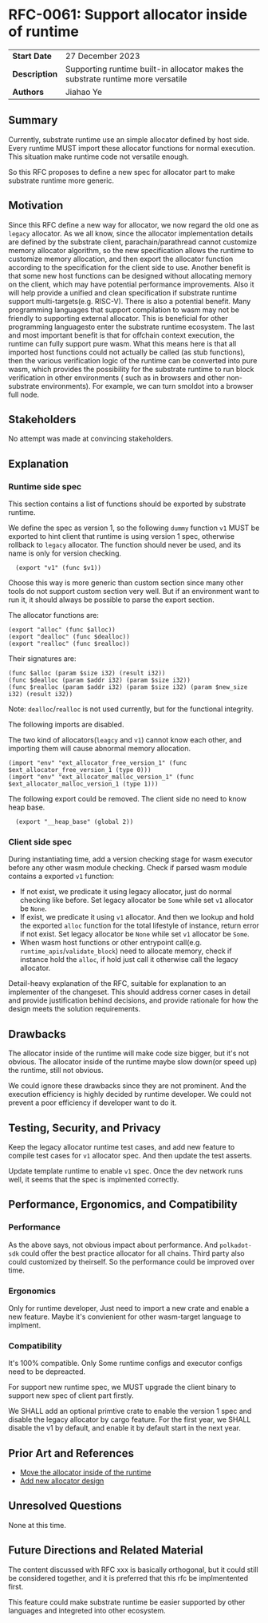 # RFC-0061: Support allocator inside of runtime

|                 |                                                                                             |
| --------------- | ------------------------------------------------------------------------------------------- |
| **Start Date**  | 27 December 2023                                            |
| **Description** | Supporting runtime built-in allocator makes the substrate runtime more versatile |
| **Authors**     | Jiahao Ye |

## Summary

Currently, substrate runtime use an simple allocator defined by host side. Every runtime MUST
import these allocator functions for normal execution. This situation make runtime code not versatile enough.

So this RFC proposes to define a new spec for allocator part to make substrate runtime more generic.

## Motivation

Since this RFC define a new way for allocator, we now regard the old one as `legacy` allocator.
As we all know, since the allocator implementation details are defined by the substrate client, parachain/parathread cannot customize memory allocator algorithm, so the new specification allows the runtime to customize memory allocation, and then export the allocator function according to the specification for the client side to use.
Another benefit is that some new host functions can be designed without allocating memory on the client, which may have potential performance improvements. Also it will help provide a unified and clean specification if substrate runtime support multi-targets(e.g. RISC-V).
There is also a potential benefit. Many programming languages that support compilation to wasm may not be friendly to supporting external allocator. This is beneficial for other programming languages ​​to enter the substrate runtime ecosystem.
The last and most important benefit is that for offchain context execution, the runtime can fully support pure wasm. What this means here is that all imported host functions could not actually be called (as stub functions), then the various verification logic of the runtime can be converted into pure wasm, which provides the possibility for the substrate runtime to run block verification in other environments ( such as in browsers and other non-substrate environments). For example, we can turn smoldot into a browser full node.

## Stakeholders

No attempt was made at convincing stakeholders.

## Explanation

### Runtime side spec

This section contains a list of functions should be exported by substrate runtime.

We define the spec as version 1, so the following `dummy` function `v1` MUST be exported to hint
client that runtime is using version 1 spec, otherwise rollback to `legacy` allocator.
The function should never be used, and its name is only for version checking.

```wat
  (export "v1" (func $v1))
```

Choose this way is more generic than custom section since many other tools do not support custom section very well. But if an environment want to run it, it should always be possible to parse
the export section.

The allocator functions are:

```wat
(export "alloc" (func $alloc))
(export "dealloc" (func $dealloc))
(export "realloc" (func $realloc))
```

Their signatures are:

```wat
(func $alloc (param $size i32) (result i32))
(func $dealloc (param $addr i32) (param $size i32))
(func $realloc (param $addr i32) (param $size i32) (param $new_size i32) (result i32))
```

Note: `dealloc`/`realloc` is not used currently, but for the functional integrity.

The following imports are disabled.

The two kind of allocators(`leagcy` and `v1`) cannot know each other, and importing them will cause abnormal memory allocation.

```wat
(import "env" "ext_allocator_free_version_1" (func $ext_allocator_free_version_1 (type 0)))
(import "env" "ext_allocator_malloc_version_1" (func $ext_allocator_malloc_version_1 (type 1)))
```

The following export could be removed. The client side no need to know heap base.

```wat
  (export "__heap_base" (global 2))
```

### Client side spec

During instantiating time, add a version checking stage for wasm executor before any other wasm module checking.
Check if parsed wasm module contains a exported `v1` function:

- If not exist, we predicate it using legacy allocator, just do normal checking like before. Set legacy allocator be `Some` while set `v1` allocator be `None`.
- If exist, we predicate it using `v1` allocator. And then we lookup and hold the exported `alloc` function for the total lifestyle of instance, return error if not exist. Set legacy allocator be `None` while set `v1` allocator be `Some`.
- When wasm host functions or other entrypoint call(e.g. `runtime_apis`/`validate_block`) need to allocate memory, check if instance hold the `alloc`, if hold just call it otherwise call the legacy
allocator.

Detail-heavy explanation of the RFC, suitable for explanation to an implementer of the changeset. This should address corner cases in detail and provide justification behind decisions, and provide rationale for how the design meets the solution requirements.

## Drawbacks

The allocator inside of the runtime will make code size bigger, but it's not obvious.
The allocator inside of the runtime maybe slow down(or speed up) the runtime, still not obvious.

We could ignore these drawbacks since they are not prominent. And the execution efficiency is highly decided by runtime developer. We could not prevent a poor efficiency if developer want to do it.

## Testing, Security, and Privacy

Keep the legacy allocator runtime test cases, and add new feature to compile test cases for `v1` allocator spec. And then update the test asserts.

Update template runtime to enable `v1` spec. Once the dev network runs well, it seems that the spec is implmented correctly.

## Performance, Ergonomics, and Compatibility

### Performance

As the above says, not obvious impact about performance. And `polkadot-sdk` could offer the best practice allocator for all chains.
Third party also could customized by theirself. So the performance could be improved over time.

### Ergonomics

Only for runtime developer, Just need to import a new crate and enable a new feature. Maybe it's convienient for other wasm-target language to implment.

### Compatibility

It's 100% compatible. Only Some runtime configs and executor configs need to be depreacted.

For support new runtime spec, we MUST upgrade the client binary to support new spec of client part firstly.

We SHALL add an optional primtive crate to enable the version 1 spec and disable the legacy allocator by cargo feature.
For the first year, we SHALL disable the v1 by default, and enable it by default start in the next year.

## Prior Art and References

- [Move the allocator inside of the runtime](https://github.com/paritytech/substrate/issues/11883)
- [Add new allocator design](https://github.com/paritytech/polkadot-sdk/pull/1658)

## Unresolved Questions

None at this time.

## Future Directions and Related Material

The content discussed with RFC xxx is basically orthogonal, but it could still be considered together, and it is preferred that this rfc be implmentented first.

This feature could make substrate runtime be easier supported by other languages and integreted into other ecosystem.
